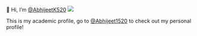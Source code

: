 👋 Hi, I’m [@AbhijeetK520](https://github.com/AbhijeetK520)
![](https://visitor-badge.laobi.icu/badge?page_id=AbhijeetK520.AbhijeetK520)


This is my academic profile, go to [@Abhijeet1520](https://github.com/Abhijeet1520) to check out my personal profile!

